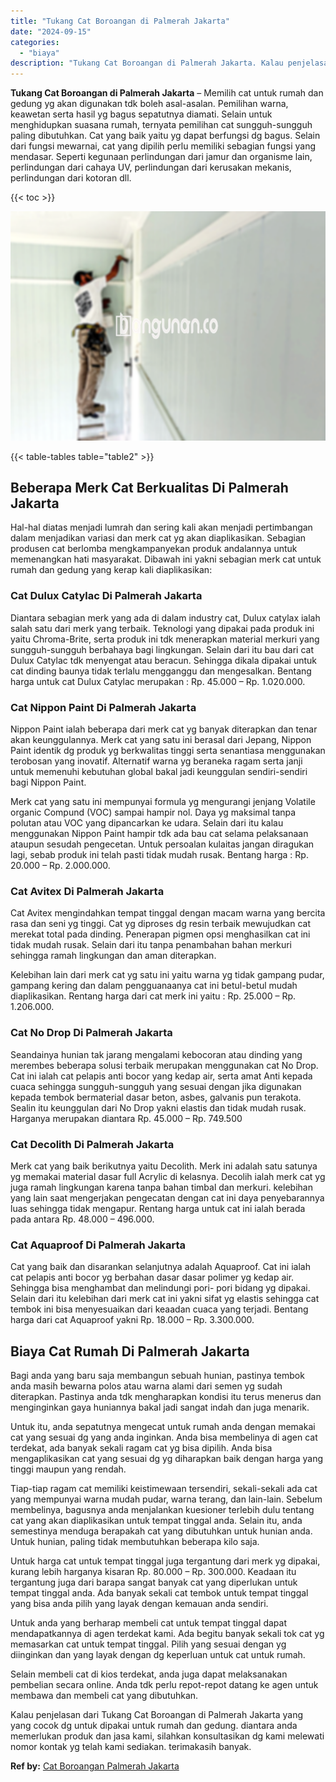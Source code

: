 ```yaml
---
title: "Tukang Cat Boroangan di Palmerah Jakarta"
date: "2024-09-15"
categories: 
  - "biaya"
description: "Tukang Cat Boroangan di Palmerah Jakarta. Kalau penjelasan dari Tukang Cat Boroangan di Palmerah Jakarta yang yang cocok dg untuk dipakai untuk rumah dan ged..."
---
```


**Tukang Cat Boroangan di Palmerah Jakarta** – Memilih cat untuk rumah dan gedung yg akan digunakan tdk boleh asal-asalan. Pemilihan warna, keawetan serta hasil yg bagus sepatutnya diamati. Selain untuk menghidupkan suasana rumah, ternyata pemilihan cat sungguh-sungguh paling dibutuhkan. Cat yang baik yaitu yg dapat berfungsi dg bagus. Selain dari fungsi mewarnai, cat yang dipilih perlu memiliki sebagian fungsi yang mendasar. Seperti kegunaan perlindungan dari jamur dan organisme lain, perlindungan dari cahaya UV, perlindungan dari kerusakan mekanis, perlindungan dari kotoran dll.

{{< toc >}}

![Tukang Cat Boroangan di Palmerah Jakarta](/images/jasa-cat-murah12.png)

{{< table-tables table="table2" >}}

## Beberapa Merk Cat Berkualitas Di Palmerah Jakarta

Hal-hal diatas menjadi lumrah dan sering kali akan menjadi pertimbangan dalam menjadikan variasi dan merk cat yg akan diaplikasikan. Sebagian produsen cat berlomba mengkampanyekan produk andalannya untuk memenangkan hati masyarakat. Dibawah ini yakni sebagian merk cat untuk rumah dan gedung yang kerap kali diaplikasikan:

### Cat Dulux Catylac Di Palmerah Jakarta

Diantara sebagian merk yang ada di dalam industry cat, Dulux catylax ialah salah satu dari merk yang terbaik. Teknologi yang dipakai pada produk ini yaitu Chroma-Brite, serta produk ini tdk menerapkan material merkuri yang sungguh-sungguh berbahaya bagi lingkungan. Selain dari itu bau dari cat Dulux Catylac tdk menyengat atau beracun. Sehingga dikala dipakai untuk cat dinding baunya tidak terlalu mengganggu dan mengesalkan. Bentang harga untuk cat Dulux Catylac merupakan : Rp. 45.000 – Rp. 1.020.000.

### Cat Nippon Paint Di Palmerah Jakarta

Nippon Paint ialah beberapa dari merk cat yg banyak diterapkan dan tenar akan keunggulannya. Merk cat yang satu ini berasal dari Jepang, Nippon Paint identik dg produk yg berkwalitas tinggi serta senantiasa menggunakan terobosan yang inovatif. Alternatif warna yg beraneka ragam serta janji untuk memenuhi kebutuhan global bakal jadi keunggulan sendiri-sendiri bagi Nippon Paint.

Merk cat yang satu ini mempunyai formula yg mengurangi jenjang Volatile organic Compund (VOC) sampai hampir nol. Daya yg maksimal tanpa polutan atau VOC yang dipancarkan ke udara. Selain dari itu kalau menggunakan Nippon Paint hampir tdk ada bau cat selama pelaksanaan ataupun sesudah pengecetan. Untuk persoalan kulaitas jangan diragukan lagi, sebab produk ini telah pasti tidak mudah rusak. Bentang harga : Rp. 20.000 – Rp. 2.000.000.

### Cat Avitex Di Palmerah Jakarta

Cat Avitex mengindahkan tempat tinggal dengan macam warna yang bercita rasa dan seni yg tinggi. Cat yg diproses dg resin terbaik mewujudkan cat merekat total pada dinding. Penerapan pigmen opsi menghasilkan cat ini tidak mudah rusak. Selain dari itu tanpa penambahan bahan merkuri sehingga ramah lingkungan dan aman diterapkan.

Kelebihan lain dari merk cat yg satu ini yaitu warna yg tidak gampang pudar, gampang kering dan dalam pengguanaanya cat ini betul-betul mudah diaplikasikan. Rentang harga dari cat merk ini yaitu : Rp. 25.000 – Rp. 1.206.000.

### Cat No Drop Di Palmerah Jakarta

Seandainya hunian tak jarang mengalami kebocoran atau dinding yang merembes beberapa solusi terbaik merupakan menggunakan cat No Drop. Cat ini ialah cat pelapis anti bocor yang kedap air, serta amat Anti kepada cuaca sehingga sungguh-sungguh yang sesuai dengan jika digunakan kepada tembok bermaterial dasar beton, asbes, galvanis pun terakota. Sealin itu keunggulan dari No Drop yakni elastis dan tidak mudah rusak. Harganya merupakan diantara Rp. 45.000 – Rp. 749.500

### Cat Decolith Di Palmerah Jakarta

Merk cat yang baik berikutnya yaitu Decolith. Merk ini adalah satu satunya yg memakai material dasar full Acrylic di kelasnya. Decolih ialah merk cat yg juga ramah lingkungan karena tanpa bahan timbal dan merkuri. kelebihan yang lain saat mengerjakan pengecatan dengan cat ini daya penyebarannya luas sehingga tidak mengapur. Rentang harga untuk cat ini ialah berada pada antara Rp. 48.000 – 496.000.

### Cat Aquaproof Di Palmerah Jakarta

Cat yang baik dan disarankan selanjutnya adalah Aquaproof. Cat ini ialah cat pelapis anti bocor yg berbahan dasar dasar polimer yg kedap air. Sehingga bisa menghambat dan melindungi pori- pori bidang yg dipakai. Selain dari itu kelebihan dari merk cat ini yakni sifat yg elastis sehingga cat tembok ini bisa menyesuaikan dari keaadan cuaca yang terjadi. Bentang harga dari cat Aquaproof yakni Rp. 18.000 – Rp. 3.300.000.

## Biaya Cat Rumah Di Palmerah Jakarta

Bagi anda yang baru saja membangun sebuah hunian, pastinya tembok anda masih bewarna polos atau warna alami dari semen yg sudah diterapkan. Pastinya anda tdk mengharapkan kondisi itu terus menerus dan menginginkan gaya huniannya bakal jadi sangat indah dan juga menarik.

Untuk itu, anda sepatutnya mengecat untuk rumah anda dengan memakai cat yang sesuai dg yang anda inginkan. Anda bisa membelinya di agen cat terdekat, ada banyak sekali ragam cat yg bisa dipilih. Anda bisa mengaplikasikan cat yang sesuai dg yg diharapkan baik dengan harga yang tinggi maupun yang rendah.

Tiap-tiap ragam cat memiliki keistimewaan tersendiri, sekali-sekali ada cat yang mempunyai warna mudah pudar, warna terang, dan lain-lain. Sebelum membelinya, bagusnya anda menjalankan kuesioner terlebih dulu tentang cat yang akan diaplikasikan untuk tempat tinggal anda. Selain itu, anda semestinya menduga berapakah cat yang dibutuhkan untuk hunian anda. Untuk hunian, paling tidak membutuhkan beberapa kilo saja.

Untuk harga cat untuk tempat tinggal juga tergantung dari merk yg dipakai, kurang lebih harganya kisaran Rp. 80.000 – Rp. 300.000. Keadaan itu tergantung juga dari barapa sangat banyak cat yang diperlukan untuk tempat tinggal anda. Ada banyak sekali cat tembok untuk tempat tinggal yang bisa anda pilih yang layak dengan kemauan anda sendiri.

Untuk anda yang berharap membeli cat untuk tempat tinggal dapat mendapatkannya di agen terdekat kami. Ada begitu banyak sekali tok cat yg memasarkan cat untuk tempat tinggal. Pilih yang sesuai dengan yg diinginkan dan yang layak dengan dg keperluan untuk cat untuk rumah.

Selain membeli cat di kios terdekat, anda juga dapat melaksanakan pembelian secara online. Anda tdk perlu repot-repot datang ke agen untuk membawa dan membeli cat yang dibutuhkan.

Kalau penjelasan dari Tukang Cat Boroangan di Palmerah Jakarta yang yang cocok dg untuk dipakai untuk rumah dan gedung. diantara anda memerlukan produk dan jasa kami, silahkan konsultasikan dg kami melewati nomor kontak yg telah kami sediakan. terimakasih banyak.

**Ref by:** [Cat Boroangan Palmerah Jakarta](https://id.wikipedia.org/wiki/Cat)
